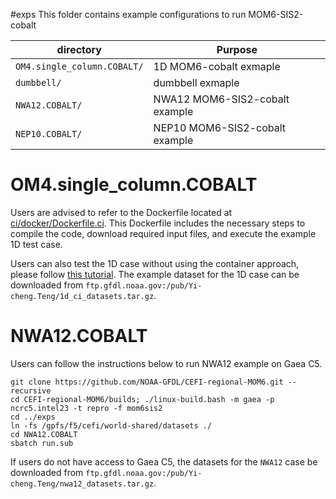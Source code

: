 #exps 
This folder contains example configurations to run MOM6-SIS2-cobalt 

| directory    | Purpose |
| --------------    | ------- |
| ```OM4.single_column.COBALT/```     | 1D MOM6-cobalt exmaple |
| ```dumbbell/```                     | dumbbell exmaple |
| ```NWA12.COBALT/```                 | NWA12 MOM6-SIS2-cobalt example |
| ```NEP10.COBALT/```                 | NEP10 MOM6-SIS2-cobalt example |


# OM4.single_column.COBALT
Users are advised to refer to the Dockerfile located at [ci/docker/Dockerfile.ci](../ci/docker/Dockerfile.ci). This Dockerfile includes the necessary steps to compile the code, download required input files, and execute the example 1D test case.

Users can also test the 1D case without using the container approach, please follow [this tutorial](https://cefi-regional-mom6.readthedocs.io/en/latest/BuildMOM6.html). The example dataset for the 1D case can be downloaded from `ftp.gfdl.noaa.gov:/pub/Yi-cheng.Teng/1d_ci_datasets.tar.gz`.

# NWA12.COBALT
Users can follow the instructions below to run NWA12 example on Gaea C5.

```console
git clone https://github.com/NOAA-GFDL/CEFI-regional-MOM6.git --recursive
cd CEFI-regional-MOM6/builds; ./linux-build.bash -m gaea -p ncrc5.intel23 -t repro -f mom6sis2
cd ../exps
ln -fs /gpfs/f5/cefi/world-shared/datasets ./
cd NWA12.COBALT
sbatch run.sub 
```
If users do not have access to Gaea C5, the datasets for the `NWA12` case be downloaded from `ftp.gfdl.noaa.gov:/pub/Yi-cheng.Teng/nwa12_datasets.tar.gz`.
